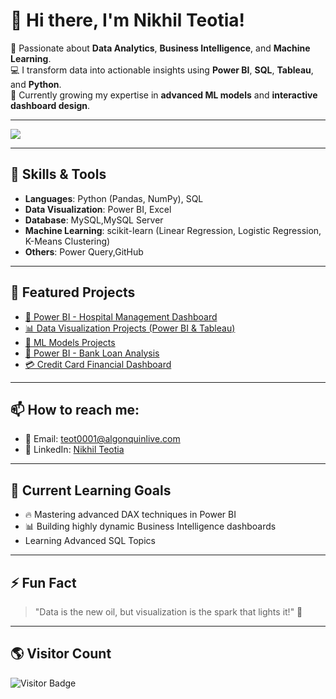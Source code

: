 # 👋 Hi there, I'm Nikhil Teotia!

🎯 Passionate about **Data Analytics**, **Business Intelligence**, and **Machine Learning**.  
💻 I transform data into actionable insights using **Power BI**, **SQL**, **Tableau**, and **Python**.  
🚀 Currently growing my expertise in **advanced ML models** and **interactive dashboard design**.

---

[![](https://readme-typing-svg.herokuapp.com?font=Fira+Code&size=22&pause=1000&color=00F7FF&center=true&vCenter=true&width=800&height=50&lines=Data+Analyst+%7C+Power+BI+Developer+%7C+ML+Enthusiast;Python+%7C+SQL+%7C+Power+BI+%7C+Tableau+%7C+Machine+Learning)](https://git.io/typing-svg)

---

## 🚀 Skills & Tools

- **Languages**: Python (Pandas, NumPy), SQL
- **Data Visualization**: Power BI, Excel
- **Database**: MySQL,MySQL Server
- **Machine Learning**: scikit-learn (Linear Regression, Logistic Regression, K-Means Clustering)
- **Others**: Power Query,GitHub

---


## 🌟 Featured Projects

- [🏥 Power BI - Hospital Management Dashboard](https://github.com/Nikhilteotia1101/Power_BI_Hospital_Dashboard)
- [📊 Data Visualization Projects (Power BI & Tableau)](https://github.com/Nikhilteotia1101/)
- [🧠 ML Models Projects](https://github.com/Nikhilteotia1101/ML_Models_Projects)
- [🏦 Power BI - Bank Loan Analysis](https://github.com/Nikhilteotia1101/Power-BI-Project-Bank-Loan-Analysis-)
- [💳 Credit Card Financial Dashboard](https://github.com/Nikhilteotia1101/Credit_Card_Financial_Dashboard)

---

## 📫 How to reach me:

- 📧 Email: [teot0001@algonquinlive.com](mailto:teot0001@algonquinlive.com)
- 🔗 LinkedIn: [Nikhil Teotia](https://linkedin.com/in/nikhil-teotia-a532a21a5)

---

## 🎯 Current Learning Goals

- 🔥 Mastering advanced DAX techniques in Power BI
- 📊 Building highly dynamic Business Intelligence dashboards
- Learning Advanced SQL Topics

---

## ⚡ Fun Fact

> "Data is the new oil, but visualization is the spark that lights it!" 🚀

---

## 🌎 Visitor Count

![Visitor Badge](https://komarev.com/ghpvc/?username=Nikhilteotia1101&label=Profile+Views&color=0e75b6&style=flat)
